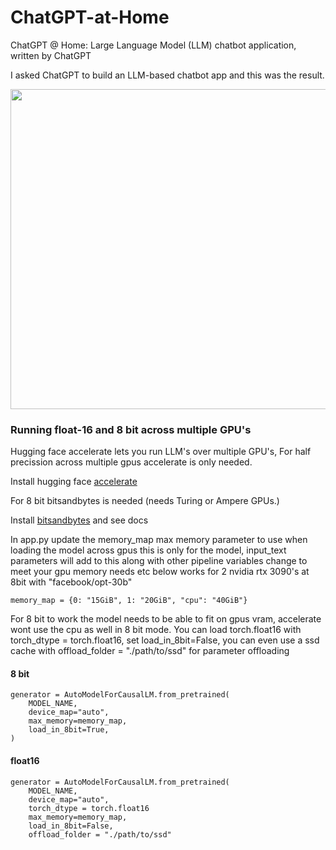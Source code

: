 # ChatGPT-at-Home
ChatGPT @ Home: Large Language Model (LLM) chatbot application, written by ChatGPT

I asked ChatGPT to build an LLM-based chatbot app and this was the result. 

<img src="https://pythonprogramming.net/static/images/chatgptathomesocial.png" width="512"/>

### Running float-16 and 8 bit across multiple GPU's
Hugging face accelerate lets you run LLM's over multiple GPU's,
For half precission across multiple gpus accelerate is only needed.

Install hugging face [accelerate](https://huggingface.co/docs/accelerate/v0.3.0/installation.html)

For 8 bit bitsandbytes is needed (needs Turing or Ampere GPUs.)

Install [bitsandbytes](https://pypi.org/project/bitsandbytes/) and see docs

In app.py update the memory_map max memory parameter to use when loading the model across gpus 
this is only for the model, input_text parameters will add to this along with other pipeline variables 
change to meet your gpu memory needs etc below works for 2 nvidia rtx 3090's at 8bit with "facebook/opt-30b"
```
memory_map = {0: "15GiB", 1: "20GiB", "cpu": "40GiB"}
```
For 8 bit to work the model needs to be able to fit on gpus vram, accelerate wont use the 
cpu as well in 8 bit mode. You can load torch.float16 with torch_dtype = torch.float16, 
set load_in_8bit=False, you can even use a ssd cache with offload_folder = "./path/to/ssd" 
for parameter offloading

#### 8 bit
```
generator = AutoModelForCausalLM.from_pretrained(
    MODEL_NAME,
    device_map="auto",
    max_memory=memory_map,
    load_in_8bit=True,
)
```

#### float16
```
generator = AutoModelForCausalLM.from_pretrained(
    MODEL_NAME,
    device_map="auto",
    torch_dtype = torch.float16
    max_memory=memory_map,
    load_in_8bit=False,
    offload_folder = "./path/to/ssd"
```
